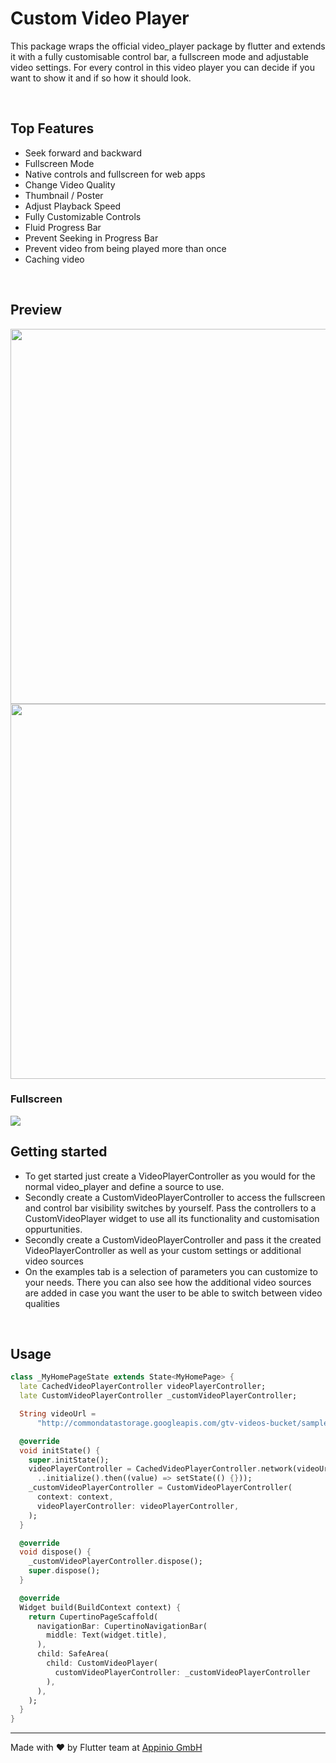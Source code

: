 # Custom Video Player

This package wraps the official video_player package by flutter and extends it with a fully customisable control bar, a fullscreen mode and adjustable video settings. For every control in this video player you can decide if you want to show it and if so how it should look.

<br />

## Top Features

- Seek forward and backward
- Fullscreen Mode
- Native controls and fullscreen for web apps
- Change Video Quality
- Thumbnail / Poster
- Adjust Playback Speed
- Fully Customizable Controls
- Fluid Progress Bar
- Prevent Seeking in Progress Bar
- Prevent video from being played more than once
- Caching video

<br />

## Preview

<img src="https://github.com/appinioGmbH/flutter_packages/blob/main/assets/video_player/screenshot_1.png?raw=true" height="600" /> <img src="https://github.com/appinioGmbH/flutter_packages/blob/main/assets/video_player/screenshot_2.png?raw=true" height="600" />

### Fullscreen

  <img src="https://github.com/appinioGmbH/flutter_packages/blob/main/assets/video_player/screenshot_3.png?raw=true" />
<br />

## Getting started

- To get started just create a VideoPlayerController as you would for the normal video_player and define a source to use.
- Secondly create a CustomVideoPlayerController to access the fullscreen and control bar visibility switches by yourself. Pass the controllers to a CustomVideoPlayer widget to use all its functionality and customisation oppurtunities.
- Secondly create a CustomVideoPlayerController and pass it the created VideoPlayerController as well as your custom settings or additional video sources
- On the examples tab is a selection of parameters you can customize to your needs. There you can also see how the additional video sources are added in case you want the user to be able to switch between video qualities

<br />

## Usage

```dart
class _MyHomePageState extends State<MyHomePage> {
  late CachedVideoPlayerController videoPlayerController;
  late CustomVideoPlayerController _customVideoPlayerController;

  String videoUrl =
      "http://commondatastorage.googleapis.com/gtv-videos-bucket/sample/BigBuckBunny.mp4";

  @override
  void initState() {
    super.initState();
    videoPlayerController = CachedVideoPlayerController.network(videoUrl)
      ..initialize().then((value) => setState(() {}));
    _customVideoPlayerController = CustomVideoPlayerController(
      context: context,
      videoPlayerController: videoPlayerController,
    );
  }

  @override
  void dispose() {
    _customVideoPlayerController.dispose();
    super.dispose();
  }

  @override
  Widget build(BuildContext context) {
    return CupertinoPageScaffold(
      navigationBar: CupertinoNavigationBar(
        middle: Text(widget.title),
      ),
      child: SafeArea(
        child: CustomVideoPlayer(
          customVideoPlayerController: _customVideoPlayerController
        ),
      ),
    );
  }
}
```

<hr/>
Made with ❤ by Flutter team at <a href="https://appinio.app">Appinio GmbH</a>
